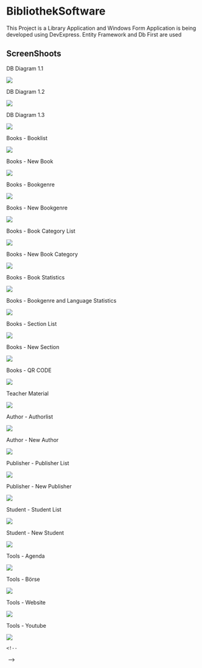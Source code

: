 # BibliothekSoftware
This Project is a Library Application and Windows Form Application is being developed using DevExpress. Entity Framework and Db First are used


## ScreenShoots

 <p>DB Diagram 1.1<p/>
 <img src="https://github.com/fdeniz07/BibliothekSoftware/blob/master/Images/DB%20Diagram%201.1.JPG" />
  
  <p>DB Diagram 1.2<p/>
  <img src="https://github.com/fdeniz07/BibliothekSoftware/blob/master/Images/DB%20Diagram%201.2.JPG" />
  
  <p>DB Diagram 1.3<p/>
  <img src="https://github.com/fdeniz07/BibliothekSoftware/blob/master/Images/DB%20Diagram%201.3.JPG" /> 
    
  <p>Books - Booklist<p/>
  <img src="https://github.com/fdeniz07/BibliothekSoftware/blob/master/Images/Books%20-%20Booklist.JPG" />
    
  <p>Books - New Book<p/>
  <img src="https://github.com/fdeniz07/BibliothekSoftware/blob/master/Images/Books%20-%20New%20Book.JPG" />
    
  <p>Books - Bookgenre<p/>
  <img src="https://github.com/fdeniz07/BibliothekSoftware/blob/master/Images/Books%20-%20Bookgenre.JPG" />
    
  <p>Books - New Bookgenre<p/>
  <img src="https://github.com/fdeniz07/BibliothekSoftware/blob/master/Images/Books%20-%20New%20Bookgenre.JPG" />
    
  <p>Books - Book Category List<p/>
  <img src="https://github.com/fdeniz07/BibliothekSoftware/blob/master/Images/Books%20-%20Book%20Category%20List.JPG" />
    
  <p>Books - New Book Category<p/>
  <img src="https://github.com/fdeniz07/BibliothekSoftware/blob/master/Images/Books%20-%20New%20Book%20Category.JPG" />
      
  <p>Books - Book Statistics<p/>
  <img src="https://github.com/fdeniz07/BibliothekSoftware/blob/master/Images/Books%20-%20Book%20Statistics.JPG" />
    
  <p>Books - Bookgenre and Language Statistics<p/>
  <img src="https://github.com/fdeniz07/BibliothekSoftware/blob/master/Images/Books%20-%20Bookgenre%20and%20Language%20Statistics.JPG" />
    
  <p>Books - Section List<p/>
  <img src="https://github.com/fdeniz07/BibliothekSoftware/blob/master/Images/Books%20-%20Section%20List.JPG" />
    
  <p>Books - New Section<p/>
  <img src="https://github.com/fdeniz07/BibliothekSoftware/blob/master/Images/Books%20-%20New%20Section.JPG" />
    
  <p>Books - QR CODE<p/>
  <img src="https://github.com/fdeniz07/BibliothekSoftware/blob/master/Images/Books%20-%20QR%20CODE.JPG" />
      
  <p>Teacher Material<p/>
  <img src="https://github.com/fdeniz07/BibliothekSoftware/blob/master/Images/Teacher%20Material.JPG" />
    
  <p>Author - Authorlist<p/>
  <img src="https://github.com/fdeniz07/BibliothekSoftware/blob/master/Images/Author%20-%20Authorlist.JPG" />
    
  <p>Author - New Author<p/>
  <img src="https://github.com/fdeniz07/BibliothekSoftware/blob/master/Images/Author%20-%20New%20Author.JPG" />
    
  <p>Publisher - Publisher List<p/>
  <img src="https://github.com/fdeniz07/BibliothekSoftware/blob/master/Images/Publisher%20-%20Publisher%20List.JPG" />
    
  <p>Publisher - New Publisher<p/>
  <img src="https://github.com/fdeniz07/BibliothekSoftware/blob/master/Images/Publisher%20-%20New%20Publisher.JPG" />
      
  <p>Student - Student List<p/>
  <img src="https://github.com/fdeniz07/BibliothekSoftware/blob/master/Images/Student%20-%20Student%20List.jpg" />
    
  <p>Student - New Student<p/>
  <img src="https://github.com/fdeniz07/BibliothekSoftware/blob/master/Images/Student%20-%20New%20Student.jpg" />
    
  <p>Tools - Agenda<p/>
  <img src="https://github.com/fdeniz07/BibliothekSoftware/blob/master/Images/Tools%20-%20Agenda.JPG" />
    
  <p>Tools - Börse<p/>
  <img src="https://github.com/fdeniz07/BibliothekSoftware/blob/master/Images/Tools%20-%20B%C3%B6rse.JPG" />
    
  <p>Tools - Website<p/>
  <img src="https://github.com/fdeniz07/BibliothekSoftware/blob/master/Images/Tools%20-%20Website.JPG" />
    
  <p>Tools - Youtube<p/>
  <img src="https://github.com/fdeniz07/BibliothekSoftware/blob/master/Images/Tools%20-%20Youtube.JPG" />
    
    <!--
  <p><p/>
  <img src="" />  
  -->
